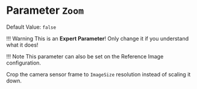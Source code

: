 # Parameter `Zoom`
Default Value: `false`

!!! Warning
    This is an **Expert Parameter**! Only change it if you understand what it does!

!!! Note
    This parameter can also be set on the Reference Image configuration.

Crop the camera sensor frame to `ImageSize` resolution instead of scaling it down.
